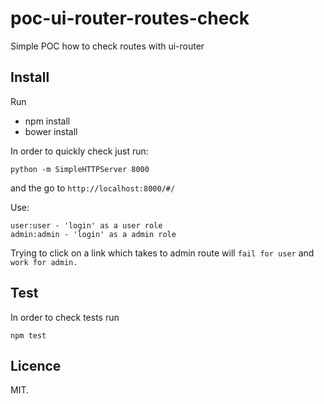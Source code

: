 poc-ui-router-routes-check
==========================

Simple POC how to check routes with ui-router


## Install

Run

* npm install
* bower install


In order to quickly check just run:

```
python -m SimpleHTTPServer 8000
```
and the go to ```http://localhost:8000/#/```

Use:
```
user:user - 'login' as a user role
admin:admin - 'login' as a admin role
```
Trying to click on a link which takes to admin route will ```fail for user``` and ```work for admin.```

## Test

In order to check tests run 

```
npm test
```

## Licence

MIT.